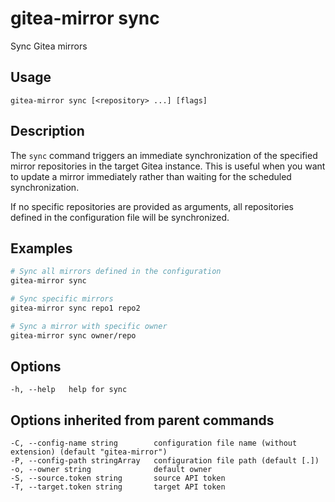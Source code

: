# gitea-mirror sync

Sync Gitea mirrors

## Usage

```
gitea-mirror sync [<repository> ...] [flags]
```

## Description

The `sync` command triggers an immediate synchronization of the specified mirror repositories in the target Gitea instance. This is useful when you want to update a mirror immediately rather than waiting for the scheduled synchronization.

If no specific repositories are provided as arguments, all repositories defined in the configuration file will be synchronized.

## Examples

```bash
# Sync all mirrors defined in the configuration
gitea-mirror sync

# Sync specific mirrors
gitea-mirror sync repo1 repo2

# Sync a mirror with specific owner
gitea-mirror sync owner/repo
```

## Options

```
-h, --help   help for sync
```

## Options inherited from parent commands

```
-C, --config-name string        configuration file name (without extension) (default "gitea-mirror")
-P, --config-path stringArray   configuration file path (default [.])
-o, --owner string              default owner
-S, --source.token string       source API token
-T, --target.token string       target API token
```
